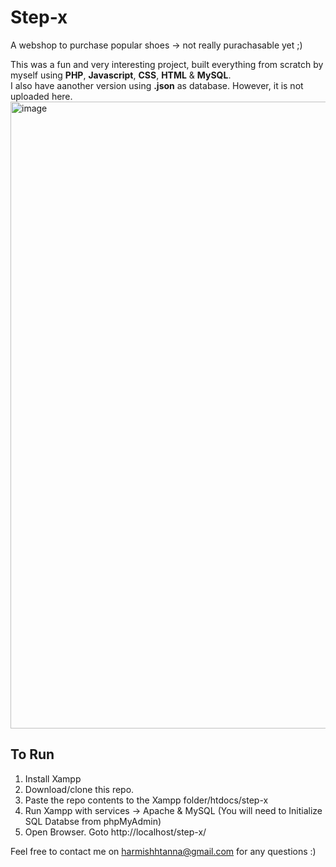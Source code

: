 # Step-x

A webshop to purchase popular shoes
-> not really purachasable yet ;) 

This was a fun and very interesting project, built everything from scratch by myself using <strong>PHP</strong>, <strong>Javascript</strong>, <strong>CSS</strong>, <strong>HTML</strong> & <strong>MySQL</strong>. <br>
I also have aanother version using <strong>.json</strong> as database. However, it is not uploaded here.
 <img width="1920" height="1003" alt="image" src="https://github.com/user-attachments/assets/e25962e7-142a-45ab-bcb2-4cc590006e53" />

## To Run

1. Install Xampp <br>
2. Download/clone this repo. <br>
3. Paste the repo contents to the Xampp folder/htdocs/step-x <br>
4. Run Xampp with services -> Apache & MySQL (You will need to Initialize SQL Databse from phpMyAdmin) <br>
5. Open Browser. Goto http://localhost/step-x/ <br>

Feel free to contact me on harmishhtanna@gmail.com for any questions :)
